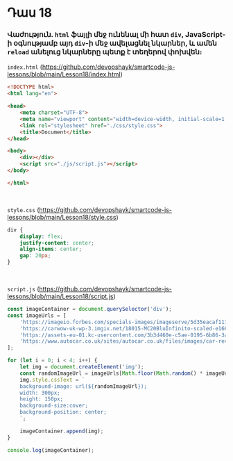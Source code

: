 # Դաս 18

### Վաժություն. `html` ֆայլի մեջ ունենալ մի հատ `div`, JavaScript-ի օգնությամբ այդ `div`-ի մեջ ավելացնել նկարներ, և ամեն `reload` անելուց նկարները պետք է տեղերով փոխվեն։


`index.html` (https://github.com/devopshayk/smartcode-js-lessons/blob/main/Lesson18/index.html)
```html
<!DOCTYPE html>
<html lang="en">

<head>
    <meta charset="UTF-8">
    <meta name="viewport" content="width=device-width, initial-scale=1.0">
    <link rel="stylesheet" href="./css/style.css">
    <title>Document</title>
</head>

<body>
    <div></div>
    <script src="./js/script.js"></script>
</body>

</html>
```

<br>


`style.css` (https://github.com/devopshayk/smartcode-js-lessons/blob/main/Lesson18/style.css)
```css
div {
    display: flex;
    justify-content: center;
    align-items: center;
    gap: 20px;
}
```

<br>


`script.js` (https://github.com/devopshayk/smartcode-js-lessons/blob/main/Lesson18/script.js)
```js
const imageContainer = document.querySelector('div');
const imageUrls = [
    'https://imageio.forbes.com/specials-images/imageserve/5d35eacaf1176b0008974b54/2020-Chevrolet-Corvette-Stingray/0x0.jpg?format=jpg&crop=4560,2565,x790,y784,safe&width=960',
    'https://carwow-uk-wp-3.imgix.net/18015-MC20BluInfinito-scaled-e1666008987698.jpg',
    'https://assets-eu-01.kc-usercontent.com/3b3d460e-c5ae-0195-6b86-3ac7fb9d52db/819061b6-7d77-4e3b-96af-1075fb2de5cb/Bugatti%20Chiron%20Super%20Sport%20300%2B.jpeg?width=800&fm=jpg&auto=format',
    'https://www.autocar.co.uk/sites/autocar.co.uk/files/images/car-reviews/first-drives/legacy/99-best-luxury-cars-2023-bmw-i7-lead.jpg'
];

for (let i = 0; i < 4; i++) {
    let img = document.createElement('img');
    const randomImageUrl = imageUrls[Math.floor(Math.random() * imageUrls.length)] 
    img.style.cssText = `
    background-image: url(${randomImageUrl});
    width: 300px;
    height: 150px;
    background-size:cover;
    background-position: center;
    `;

    imageContainer.append(img);
}

console.log(imageContainer);
```